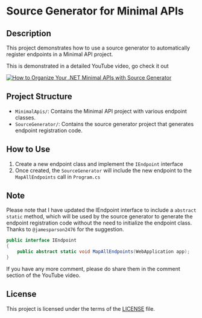# Source Generator for Minimal APIs

## Description

This project demonstrates how to use a source generator to automatically register endpoints in a Minimal API project.

This is demonstrated in a detailed YouTube video, go check it out

[![How to Organize Your .NET Minimal APIs with Source Generator](https://img.youtube.com/vi/zf5j-W11-qo/0.jpg)](https://youtu.be/zf5j-W11-qo)

## Project Structure

- `MinimalApis/`: Contains the Minimal API project with various endpoint classes.
- `SourceGenerator/`: Contains the source generator project that generates endpoint registration code.

## How to Use

1. Create a new endpoint class and implement the `IEndpoint` interface
2. Once created, the `SourceGenerator` will include the new endpoint to the `MapAllEndpoints` call in `Program.cs`

## Note

Please note that I have updated the IEndpoint interface to include a `abstract static` method, which will be used by the source generator to generate the endpoint registration code without the need to initialize the endpoint class. Thanks to `@jamesparson2476` for the suggestion.

```csharp
public interface IEndpoint
{
    public abstract static void MapAllEndpoints(WebApplication app);
}
```

If you have any more comment, please do share them in the comment section of the YouTube video.

## License

This project is licensed under the terms of the [LICENSE](LICENSE) file.
